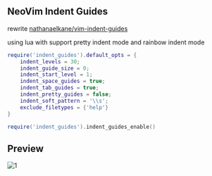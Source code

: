 ## NeoVim Indent Guides

rewrite [nathanaelkane/vim-indent-guides](https://github.com/nathanaelkane/vim-indent-guides)

using lua with support pretty indent mode  and rainbow indent mode

```lua
require('indent_guides').default_opts = {
    indent_levels = 30;
    indent_guide_size = 0;
    indent_start_level = 1;
    indent_space_guides = true;
    indent_tab_guides = true;
    indent_pretty_guides = false;
    indent_soft_pattern = '\\s';
    exclude_filetypes = {'help'}
}

require('indent_guides').indent_guides_enable()
```

## Preview

![1](https://user-images.githubusercontent.com/41671631/99146693-69bf1a80-26b5-11eb-862e-6f9f7edfb715.png)
